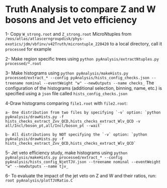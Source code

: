 # Truth Analysis to compare Z and W bosons and Jet veto efficiency #

1- Copy `W_strong.root` and `Z_strong.root` MicroNtuples from `/eos/atlas/atlascerngroupdisk/phys-exotics/jdm/vbfinv/v42Truth/microntuple_220420` to a local directory, call it `processed` for example

2- Make region specific trees using `python pyAnalysis/extractNtuples.py processed/*.root`

3- Make histograms  using `python pyAnalysis/makeHists.py processed/extract_* --config pyAnalysis/hists_config_checks.json --treename nominal --eventWeight "w" --newOutputs --name checks_`
The configuration of the histograms (additional selection, binning, name, etc.) is specified using a `json` file called `hists_config_checks.json`

4-Draw histograms comparing `file1.root` with `file2.root`:

    a- One distribution from two files by specifying `-v` option: `python pyAnalysis/drawHists.py -f hists_checks_extract_Zvv_QCD,hists_checks_extract_Wlv_QCD -v all/Incl/boson_pt,all/Incl/boson_pt --wait`

    b- All distributions by NOT specifying the `-v` option: `python pyAnalysis/drawHists.py -f hists_checks_extract_Zvv_QCD,hists_checks_extract_Wlv_QCD`

5- Jet veto efficiency study, make histograms using  `python pyAnalysis/makeHists.py processed/extract_* --config pyAnalysis/hists_config_NjetTJV.json --treename nominal --eventWeight "w" --newOutputs --name tjv_`

6- To evaluate the impact of the jet veto on Z and W and their ratios, run:  `root pyAnalysis/plotTJVRatio.C `

